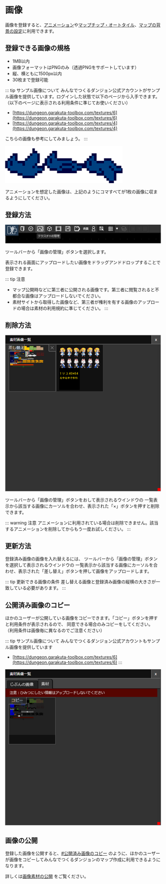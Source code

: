 # 画像

画像を登録すると、[アニメーション](/guide/animation/)や[マップチップ・オートタイル](/guide/tiled/)、[マップの背景の設定](/guide/map/#背景の設定)に利用できます。

## 登録できる画像の規格

- 1MB以内
- 画像フォーマットはPNGのみ（透過PNGをサポートしています）
- 縦、横ともに1500px以内
- 30枚まで登録可能

::: tip サンプル画像について
みんなでつくるダンジョン公式アカウントがサンプル画像を提供しています。ログインした状態で以下のページから入手できます。（以下のページに表示される利用条件に準じてお使いください）

- [https://dungeon.garakuta-toolbox.com/textures/6](https://dungeon.garakuta-toolbox.com/textures/6)
- [https://dungeon.garakuta-toolbox.com/textures/4](https://dungeon.garakuta-toolbox.com/textures/4)

こちらの画像も参考にしてみましょう。
:::

![画像ページ](./images/animation-example.png)

アニメーションを想定した画像は、上記のようにコマすべてが1枚の画像に収まるようにしてください。

## 登録方法
![画像ボタン](./images/texture-navbar.png)

ツールバーから「画像の管理」ボタンを選択します。

表示される画面にアップロードしたい画像をドラッグアンドドロップすることで登録できます。

::: tip 注意
- マップ公開時などに第三者に公開される画像です。第三者に閲覧されると不都合な画像はアップロードしないでください。
- 素材サイトから取得した画像など、第三者が権利を有する画像のアップロードの場合は素材の利用規約に準じてください。
:::

## 削除方法
![画像ウインドウ](./images/texture-window.png)

ツールバーから「画像の管理」ボタンをおして表示されるウインドウの
一覧表示から該当する画像にカーソルを合わせ、表示された「×」ボタンを押すと削除できます。

::: warning 注意
アニメーションに利用されている場合は削除できません。該当するアニメーションを削除してからもう一度お試しください。
:::

## 更新方法
登録済み画像の画像を入れ替えるには、
ツールバーから「画像の管理」ボタンを選択して表示されるウインドウの
一覧表示から該当する画像にカーソルを合わせ、表示された「差し替え」ボタンを押して画像をアップロードします。

::: tip 更新できる画像の条件
差し替える画像と登録済み画像の縦横の大きさが一致している必要があります。
:::

## 公開済み画像のコピー
ほかのユーザーが公開している画像をコピーできます。「コピー」ボタンを押すと利用条件が表示されるので、
同意できる場合のみコピーをしてください。
（利用条件は画像毎に異なるのでご注意ください）

::: tip サンプル画像について
みんなでつくるダンジョン公式アカウントもサンプル画像を提供しています

- [https://dungeon.garakuta-toolbox.com/textures/6](https://dungeon.garakuta-toolbox.com/textures/6)
:::

![公開済み画像一覧](./images/texture-pub-items.png)


## 画像の公開
登録した画像を公開すると、[#公開済み画像のコピー](#公開済み画像のコピー) のように、ほかのユーザーが画像をコピーしてみんなでつくるダンジョンのマップ作成に利用できるようになります。

詳しくは[画像素材の公開](/guide/registeration-textures/) をご覧ください。
